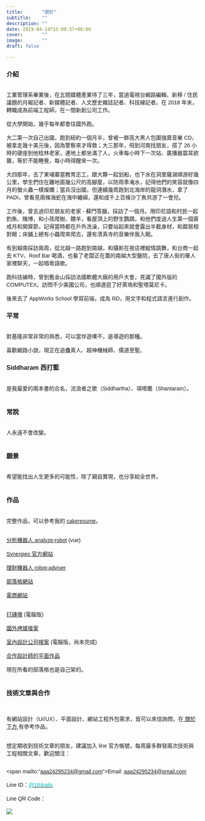 ```yaml
---
title:       "關於"
subtitle:    ""
description: ""
date: 2019-04-24T15:09:57+08:00
cover:       ""
image:       ""
draft: false

---
```


<article style="font-family: 'Noto Sans TC', '微軟正黑體', sans-serif; font-weight: 300;">

<h3 class="article-h1-color">介紹</h3><br>
工業管理系畢業後，在五間媒體產業待了三年，當過電視台網路編輯、新移 / 住民議題的月報記者、新媒體記者、人文歷史雜誌記者、科技線記者。在 2018 年末，轉職成為前端工程師，在一間新創公司工作。
<br><br>
從大學開始，幾乎每年都會往國外跑。
<br><br>
大二第一次自己出國，跑到紐約一個月半，曾被一群高大黑人包圍強賣音樂 CD，被拿走幾十美元後，因為警察來才得救；大三那年，飛到河南找朋友，搭了 26 小時的硬座到他桂林老家，連地上都坐滿了人，火車每小時下一次站、廣播器震耳欲聾，等於不能睡覺，每小時得醒來一次。
<br><br>
大四那年，去了柬埔寨當教育志工，跟大夥一起划船，也下水在洞里薩湖順游好幾公里，學生們住在離地面幾公尺的高腳屋，以防雨季淹水，記得他們的笑容就像四月的螢火蟲一樣燦爛；當兵沒出國，但連續幾周跑到北海岸的龍洞潛水，拿了 PADI，曾看見兩條海蛇在海中纏綿，還和成千上百條沙丁魚共游了一會兒。
<br><br>
工作後，曾去過印尼朋友的老家 - 蘇門答臘，採訪了一個月。用印尼語和村民一起釣魚、賭博，和小孩爬樹、餵羊，看屋頂上的野生鸚鵡，和他們度過人生第一個齋戒月和開齋節，記得當時都在戶外洗澡，只要站起來就會露出半截身材，和鄰居相對眼；床鋪上總有小蟲爬來爬去，還有清真寺的音樂伴我入眠。
<br><br>
有到越南採訪兩周，從北越一路跑到南越，和攝影在夜店裡縱情跳舞，和台商一起去 KTV、Roof Bar 喝酒，也看了老闆正在蓋的南越大型醫院，去了唐人街的華人家裡聊天，一起唱粵語歌。
<br><br>
跑科技線時，曾到舊金山採訪法國軟體大廠的用戶大會，見識了國外版的 COMPUTEX，訪問不少美國公司，也順道逛了好萊塢和聖塔莫尼卡。
<br><br>
後來去了 AppWorks School 學寫前端，成為 RD，用文字和程式語言進行創作。
<br>
<h3 class="article-h1-color">平常</h3><br>
對基隆非常非常的熟悉，可以當伴遊噢不，是導遊的那種。<br><br>
喜歡網路小說，現正在追蠱真人、超神機械師、儒道至聖。
<br>
<h3 class="article-h1-color">Siddharam 西打藍</h3><br>
是我最愛的兩本書的合名，流浪者之歌（Siddhartha）、項塔蘭（Shantaram）。<br><br>
<h3 class="article-h1-color">常說</h3><br>
人永遠不會改變。<br><br>
<h3 class="article-h1-color">願景</h3><br>
希望能找出人生更多的可能性，除了親自實現，也分享給全世界。<br><br>
<h3 class="article-h1-color">作品</h3><br>
完整作品，可以參考我的 <a href="https://www.cakeresume.com/me/aaa24295234">cakeresume</a>。<br><br>

<a href="http://industryrobot.synergiesai.cn/">分析機器人 analyze-robot</a> (vue)<br><br>
<a href="http://www.synergies.com.tw/index.html">Synergies 官方網站</a><br><br>
<a href="https://test.fubon.com/life/ar_life/">理財機器人 robot-adviser</a><br><br>
<a href="https://frankyeah.github.io/Front-Enter/index.html" target='_blank'>部落格網站</a><br><br>
<a href="https://stylish-cowork-nafy.firebaseapp.com/" target='_blank'>電商網站</a><br><br>

<a href="https://frankyeah.github.io/canvas-game/">打磚塊</a> (電腦版)<br><br>
<a href="https://www.ovenplus.com/" target='_blank'>國外烤爐接案</a><br><br>
<a href="https://frankyeah.github.io/yand/">室內設計公司接案</a> (電腦版，尚未完成)<br><br>
<a href="https://www.behance.net/SIANG-HUA?fbclid=IwAR1ZnMxo7gGab__tWCIF1GcTT14o7Vb6z-UkcWcA7GHO7jIgzvTCM57wqr8" target='_blank'>合作設計師的平面作品</a><br><br>
現在所看的部落格也是自己架的。<br><br>

<h3 class="article-h1-color">技術文章與合作</h3><br>

有網站設計（UI/UX）、平面設計、網站工程外包需求，皆可以來信詢問，在<a href="https://siddharam.com.tw/top/about/"> 關於下方 </a>有參考作品。<br><br>

想定期收到技術文章的朋友，建議加入 line 官方帳號，每周最多群發兩次技術與工程相關文章，歡迎關注：<br><br>

<span mailto:"aaa24295234@gmail.com">Email: aaa24295234@gmail.com</span><br><br>
Line ID：<a href="http://nav.cx/dkV3Bm2"><span id="lineId" style="color:rgb(2, 186, 192); cursor:pointer">@184railx</span></a><br><br>
Line QR Code：<br><br>
<img src="https://qr-official.line.me/sid/M/184railx.png">
<br><br>

<div >
    <a href="https://github.com/FrankYeah"><div style="cursor: pointer;" class="fab fa-github fa-3x"></div></a>
    <a href="mailto:aaa24295234@gmail.com"><div style="padding-left:20px; cursor: pointer;" class="fas fa-envelope fa-3x"></div></a>
</div>

</article>
